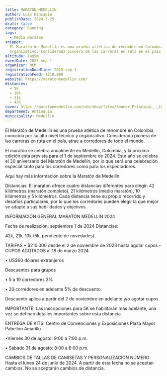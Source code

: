 ```yaml
---
title: MARATÓN MEDELLÍN
author: Luis Hincapie
publishDate: 2024-3-25
draft: false
category: Running
tags:
  - Media maratón
snippet:
  El Maratón de Medellín es una prueba atlética de renombre en Colombia, conocida por su alto nivel técnico y
  organizativo. Considerada pionera de las carreras en ruta en el país, atrae a corredores de todo el mundo.
altitude: 1495m
eventDate: 2025-sep-1
organizer: MCM
registrationDeadline: 2025-sep-1
registrationFeed: $210.000
website: https://maratonmedellin.com/
distances:
  - 5k
  - 10k
  - 21k
  - 42k
cover: https://maratonmedellin.com/cdn/shop/files/Banner_Principal_-_Inscripciones_cerradas_a55b6231-2de2-46e9-8a54-52fbe8072041_2048x.png?v=1710781704
department: Antioquia
municipality: Medellín
---
```


El Maratón de Medellín es una prueba atlética de renombre en Colombia, conocida por su alto nivel técnico y
organizativo. Considerada pionera de las carreras en ruta en el país, atrae a corredores de todo el mundo.

El maratón se celebra anualmente en Medellín, Colombia, y la próxima edición está prevista para el 1 de septiembre de 2024. Este año se celebra el 30 aniversario del Maratón de Medellín, por lo que será una celebración especial tanto para
los corredores como para los espectadores.

Aquí hay más información sobre la Maratón de Medellín:

Distancias: El maratón ofrece cuatro distancias diferentes para elegir: 42 kilómetros (maratón completo), 21
kilómetros (medio maratón), 10 kilómetros y 5 kilómetros. Cada distancia tiene su propio recorrido y desafíos
particulares, por lo que los corredores pueden elegir la que mejor se adapte a sus habilidades y objetivos.

INFORMACIÓN GENERAL MARATÓN MEDELLÍN 2024

Fecha de realización: septiembre 1 de 2024
Distancias:

42k, 21k, 10k (5k, pendiente de novedades)

TARIFAS
• $210.000 desde el 2 de noviembre de 2023 hasta agotar cupos - CUPOS AGOTADOS al 18 de marzo 2024.

• US$60 dólares extranjeros

Descuentos para grupos

• 5 a 19 corredores 3%

• 20 corredores en adelante 5% de descuento.

Descuento aplica a partir del 2 de noviembre en adelante y/o agotar cupos

IMPORTANTE:
Las inscripciones para 5K se habilitarán más adelante, una vez se definan detalles importantes sobre esta distancia.

ENTREGA DE KITS:
Centro de Convenciones y Exposiciones Plaza Mayor Pabellón Amarillo

•Viernes 30 de agosto: 9:00 a 7:00 p.m.

• Sábado 31 de agosto: 8:00 a 6:00 p.m.

CAMBIOS DE TALLAS DE CAMISETAS Y PERSONALIZACIÓN NÚMERO
Hasta el lunes 24 de junio de 2024. A partir de esta fecha no se aceptan cambios.
No se aceptarán cambios de distancia.
